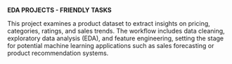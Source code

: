 **EDA PROJECTS - FRIENDLY TASKS**



This project examines a product dataset to extract insights on pricing, categories, ratings, and sales trends. The workflow includes data cleaning, exploratory data analysis (EDA), and feature engineering, setting the stage for potential machine learning applications such as sales forecasting or product recommendation systems.
